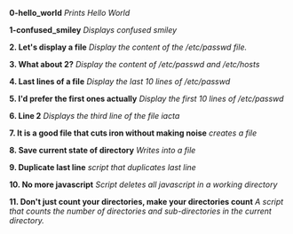 **0-hello_world**
*Prints Hello World*

**1-confused_smiley**
*Displays confused smiley*

**2. Let's display a file**
*Display the content of the /etc/passwd file.*

**3. What about 2?**
*Display the content of /etc/passwd and /etc/hosts*

**4. Last lines of a file**
*Display the last 10 lines of /etc/passwd*

**5. I'd prefer the first ones actually**
*Display the first 10 lines of /etc/passwd*

**6. Line 2**
*Displays the third line of the file iacta*

**7. It is a good file that cuts iron without making noise**
*creates a file*

**8. Save current state of directory**
*Writes into a file*

**9. Duplicate last line**
*script that duplicates last line*

**10. No more javascript**
*Script deletes all javascript in a working directory*

**11. Don't just count your directories, make your directories count**
*A script that counts the number of directories and sub-directories in the current directory.*
